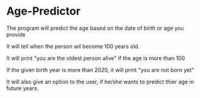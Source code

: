 # Age-Predictor
The program will predict the age based on the date of birth or age you provide

It will tell when the person wil become 100 years old.

It will print "you are the oldest person alive" if the age is more than 100

If the given birth year is more than 2020, it will print "you are not born yet"

It will also give an option to the user, if he/she wants to predict thier age in future years.
